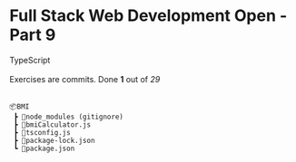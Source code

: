 <h1>Full Stack Web Development Open - Part 9</h1>

TypeScript</br></br>
Exercises are commits. Done **1** out of _29_
</br></br>

```
📦BMI
 ┣ 📂node_modules (gitignore)
 ┣ 📜bmiCalculator.js
 ┣ 📜tsconfig.js
 ┣ 📜package-lock.json
 ┗ 📜package.json
```
